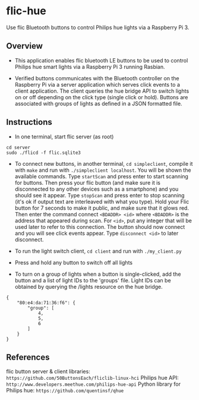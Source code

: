 # flic-hue
Use flic Bluetooth buttons to control Philips hue lights via a Raspberry Pi 3.

## Overview
- This application enables flic bluetooth LE buttons to be used to control Philips hue smart lights via a Raspberry Pi 3 running Rasbian.

- Verified buttons communicates with the Bluetooth controller on the Raspberry Pi via a server application which serves click events to a client application.  The client queries the hue bridge API to switch lights on or off depending on the click type (single click or hold).  Buttons are associated with groups of lights as defined in a JSON formatted file.

## Instructions
- In one terminal, start flic server (as root)
```
cd server
sudo ./flicd -f flic.sqlite3
```

- To connect new buttons, in another terminal, `cd simpleclient`, compile it with `make` and run with `./simpleclient localhost`. You will be shown the available commands. Type `startScan` and press enter to start scanning for buttons. Then press your flic button (and make sure it is disconnected to any other devices such as a smartphone) and you should see it appear. Type `stopScan` and press enter to stop scanning (it's ok if output text are interleaved with what you type). Hold your Flic button for 7 seconds to make it public, and make sure that it glows red. Then enter the command connect `<BDADDR> <id>` where `<BDADDR>` is the address that appeared during scan. For `<id>`, put any integer that will be used later to refer to this connection. The button should now connect and you will see click events appear. Type `disconnect <id>` to later disconnect.

- To run the light switch client, `cd client` and run with `./my_client.py`

- Press and hold any button to switch off all lights

- To turn on a group of lights when a button is single-clicked, add the button and a list of light IDs to the 'groups' file.  Light IDs can be obtained by querying the /lights resource on the hue bridge.
```
{
    "80:e4:da:71:36:f6": {
        "group": [
            4,
            5,
            6
        ]
    }
}
```

## References
flic button server & client libraries: `https://github.com/50ButtonsEach/fliclib-linux-hci`
Philips hue API: `http://www.developers.meethue.com/philips-hue-api`
Python library for Philips hue: `https://github.com/quentinsf/qhue`


